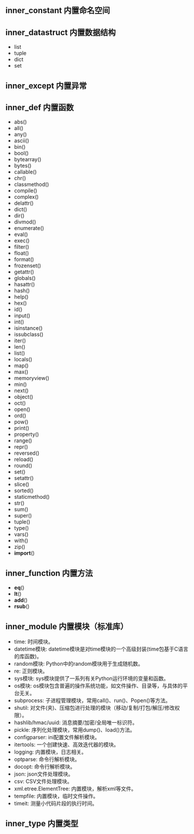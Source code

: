 ## inner_constant 内置命名空间


## inner_datastruct 内置数据结构
* list
* tuple
* dict
* set

## inner_except 内置异常


## inner_def 内置函数
* abs()
* all()
* any()
* ascii()
* bin()
* bool()
* bytearray()
* bytes()
* callable()
* chr()
* classmethod()
* compile()
* complex()
* delattr()
* dict()
* dir()
* divmod()
* enumerate()
* eval()
* exec()
* filter()
* float()
* format()
* frozenset()
* getattr()
* globals()
* hasattr()
* hash()
* help()
* hex()
* id()
* input()
* int()
* isinstance()
* issubclass()
* iter()
* len()
* list()
* locals()
* map()
* max()
* memoryview()
* min()
* next()
* object()
* oct()
* open()
* ord()
* pow()
* print()
* property()
* range()
* repr()
* reversed()
* reload()
* round()
* set()
* setattr()
* slice()
* sorted()
* staticmethod()
* str()
* sum()
* super()
* tuple()
* type()
* vars()
* with()
* zip()
* __import__()

## inner_function 内置方法
* __eq__()
* __lt__()
* __add__()
* __rsub__()


## inner_module 内置模块（标准库）
* time: 时间模块。
* datetime模块: datetime模块是对time模块的一个高级封装(time包基于C语言的库函数)。
* random模块: Python中的random模块用于生成随机数。
* re: 正则模块。
* sys模块: sys模块提供了一系列有关Python运行环境的变量和函数。
* os模块: os模块包含普遍的操作系统功能，如文件操作、目录等，与具体的平台无关。
* subprocess: 子进程管理模块，常用call()、run()、Popen()等方法。
* shutil: 对文件(夹)、压缩包进行处理的模块（移动/复制/打包/解压/修改权限）。
* hashlib/hmac/uuid: 消息摘要/加密/全局唯一标识符。
* pickle: 序列化处理模块，常用dump()、load()方法。
* configparser: ini配置文件解析模块。
* itertools: 一个创建快速、高效迭代器的模块。
* logging: 内置模块，日志相关。
* optparse: 命令行解析模块。
* docopt: 命令行解析模块。
* json: json文件处理模块。
* csv: CSV文件处理模块。
* xml.etree.ElementTree: 内置模块，解析xml等文件。
* tempfile: 内置模块，临时文件操作。
* timeit: 测量小代码片段的执行时间。

## inner_type 内置类型


